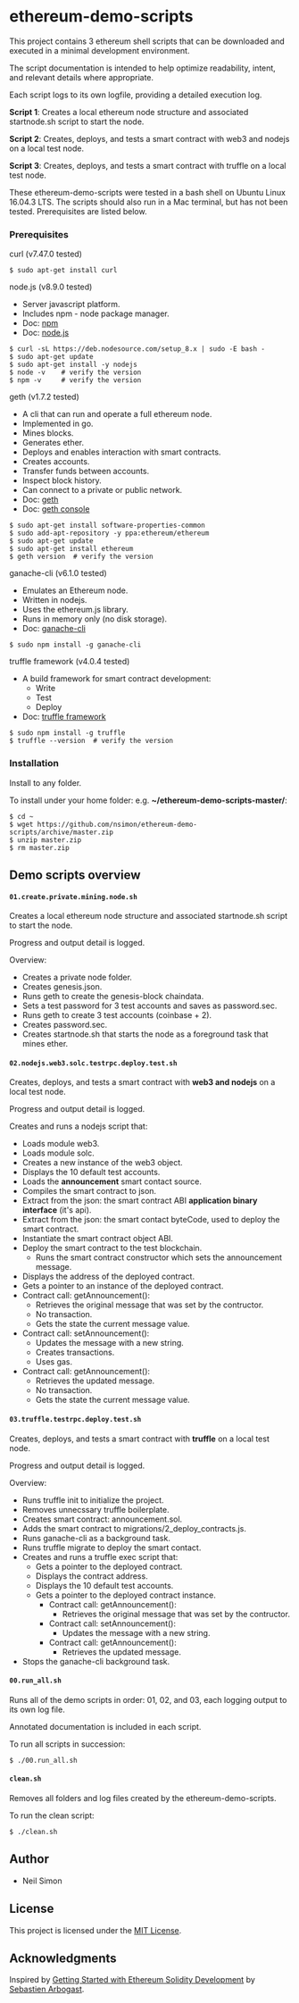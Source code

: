 # ethereum-demo-scripts

This project contains 3 ethereum shell scripts that can be downloaded and executed in a minimal development environment.

The script documentation is intended to help optimize readability, intent, and relevant details where appropriate.

Each script logs to its own logfile, providing a detailed execution log.

**Script 1**: Creates a local ethereum node structure and associated startnode.sh script to start the node.

**Script 2**: Creates, deploys, and tests a smart contract with web3 and nodejs on a local test node.

**Script 3**: Creates, deploys, and tests a smart contract with truffle on a local test node.

These ethereum-demo-scripts were tested in a bash shell on Ubuntu Linux 16.04.3 LTS. The scripts should also run in a Mac terminal, but has not been tested. Prerequisites are listed below.

### Prerequisites

curl (v7.47.0 tested)
  ```
  $ sudo apt-get install curl
  ```

node.js (v8.9.0 tested)
  * Server javascript platform.
  * Includes npm - node package manager.
  * Doc: [npm](https://docs.npmjs.com)
  * Doc: [node.js](https://nodejs.org/dist/latest-v8.x/docs/api)
  ```
  $ curl -sL https://deb.nodesource.com/setup_8.x | sudo -E bash -
  $ sudo apt-get update
  $ sudo apt-get install -y nodejs
  $ node -v    # verify the version
  $ npm -v     # verify the version
  ```

geth (v1.7.2 tested)
  * A cli that can run and operate a full ethereum node.
  * Implemented in go.
  * Mines blocks.
  * Generates ether.
  * Deploys and enables interaction with smart contracts.
  * Creates accounts.
  * Transfer funds between accounts.
  * Inspect block history.
  * Can connect to a private or public network.
  * Doc: [geth](https://github.com/ethereum/go-ethereum/wiki/geth)
  * Doc: [geth console](https://github.com/ethereum/go-ethereum/wiki/JavaScript-Console)

  ```
  $ sudo apt-get install software-properties-common 
  $ sudo add-apt-repository -y ppa:ethereum/ethereum
  $ sudo apt-get update
  $ sudo apt-get install ethereum
  $ geth version  # verify the version
  ```

ganache-cli (v6.1.0 tested)
  * Emulates an Ethereum node.
  * Written in nodejs.
  * Uses the ethereum.js library.
  * Runs in memory only (no disk storage).
  * Doc: [ganache-cli](https://github.com/trufflesuite/ganache-cli)

  ```
  $ sudo npm install -g ganache-cli
  ```

truffle framework (v4.0.4 tested)
  * A build framework for smart contract development:
    * Write
    * Test
    * Deploy
  * Doc: [truffle framework](http://truffleframework.com)

  ```
  $ sudo npm install -g truffle
  $ truffle --version  # verify the version
  ```

### Installation

Install to any folder.

To install under your home folder: e.g. **~/ethereum-demo-scripts-master/**:
```
$ cd ~
$ wget https://github.com/nsimon/ethereum-demo-scripts/archive/master.zip
$ unzip master.zip
$ rm master.zip
```

## Demo scripts overview

#### `01.create.private.mining.node.sh`

Creates a local ethereum node structure and associated startnode.sh script to start the node.

Progress and output detail is logged.

Overview:
  * Creates a private node folder.
  * Creates genesis.json.
  * Runs geth to create the genesis-block chaindata.
  * Sets a test password for 3 test accounts and saves as password.sec.
  * Runs geth to create 3 test accounts (coinbase + 2).
  * Creates password.sec.
  * Creates startnode.sh that starts the node as a foreground task that mines ether.

#### `02.nodejs.web3.solc.testrpc.deploy.test.sh`

Creates, deploys, and tests a smart contract with **web3 and nodejs** on a local test node.

Progress and output detail is logged.

Creates and runs a nodejs script that:
  * Loads module web3.
  * Loads module solc.
  * Creates a new instance of the web3 object.
  * Displays the 10 default test accounts.
  * Loads the **announcement** smart contact source.
  * Compiles the smart contract to json.
  * Extract from the json: the smart contract ABI **application binary interface** (it's api).
  * Extract from the json: the smart contact byteCode, used to deploy the smart contract.
  * Instantiate the smart contract object ABI.
  * Deploy the smart contract to the test blockchain.
    * Runs the smart contract constructor which sets the announcement message.
  * Displays the address of the deployed contract.
  * Gets a pointer to an instance of the deployed contract.
  * Contract call: getAnnouncement():
    * Retrieves the original message that was set by the contructor.
    * No transaction.
    * Gets the state the current message value.
  * Contract call: setAnnouncement():
    * Updates the message with a new string.
    * Creates transactions.
    * Uses gas.
  * Contract call: getAnnouncement():
    * Retrieves the updated message.
    * No transaction.
    * Gets the state the current message value.

#### `03.truffle.testrpc.deploy.test.sh`

Creates, deploys, and tests a smart contract with **truffle** on a local test node.

Progress and output detail is logged.

Overview:
  * Runs truffle init to initialize the project.
  * Removes unnecssary truffle boilerplate.
  * Creates smart contract: announcement.sol.
  * Adds the smart contract to migrations/2_deploy_contracts.js.
  * Runs ganache-cli as a background task.
  * Runs truffle migrate to deploy the smart contact.
  * Creates and runs a truffle exec script that:
    * Gets a pointer to the deployed contract.
    * Displays the contract address.
    * Displays the 10 default test accounts.
    * Gets a pointer to the deployed contract instance.
      * Contract call: getAnnouncement():
        * Retrieves the original message that was set by the contructor.
      * Contract call: setAnnouncement():
        * Updates the message with a new string.
      * Contract call: getAnnouncement():
        * Retrieves the updated message.
  * Stops the ganache-cli background task.

#### `00.run_all.sh`

Runs all of the demo scripts in order: 01, 02, and 03, each logging output to its own log file.

Annotated documentation is included in each script.

To run all scripts in succession:

```
$ ./00.run_all.sh
```

#### `clean.sh`

Removes all folders and log files created by the ethereum-demo-scripts.

To run the clean script:

```
$ ./clean.sh
```

## Author

* Neil Simon

## License

This project is licensed under the [MIT License](LICENSE).

## Acknowledgments

Inspired by [Getting Started with Ethereum Solidity Development](https://www.udemy.com/getting-started-with-ethereum-solidity-development) by [Sebastien Arbogast](https://www.udemy.com/user/sebastienarbogast3).

